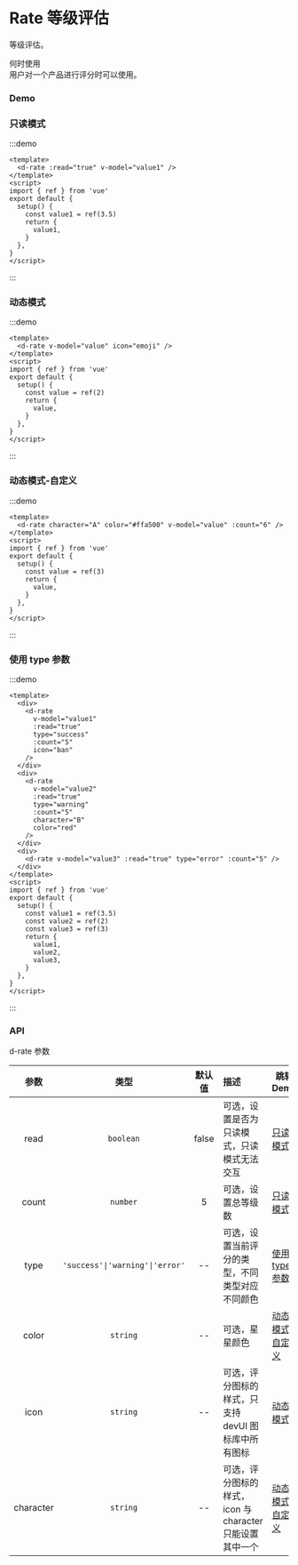 # Rate 等级评估

等级评估。

何时使用  
用户对一个产品进行评分时可以使用。

### Demo

### 只读模式

:::demo

```vue
<template>
  <d-rate :read="true" v-model="value1" />
</template>
<script>
import { ref } from 'vue'
export default {
  setup() {
    const value1 = ref(3.5)
    return {
      value1,
    }
  },
}
</script>
```

:::

### 动态模式

:::demo

```vue
<template>
  <d-rate v-model="value" icon="emoji" />
</template>
<script>
import { ref } from 'vue'
export default {
  setup() {
    const value = ref(2)
    return {
      value,
    }
  },
}
</script>
```

:::

### 动态模式-自定义

:::demo

```vue
<template>
  <d-rate character="A" color="#ffa500" v-model="value" :count="6" />
</template>
<script>
import { ref } from 'vue'
export default {
  setup() {
    const value = ref(3)
    return {
      value,
    }
  },
}
</script>
```

:::

### 使用 type 参数

:::demo

```vue
<template>
  <div>
    <d-rate
      v-model="value1"
      :read="true"
      type="success"
      :count="5"
      icon="ban"
    />
  </div>
  <div>
    <d-rate
      v-model="value2"
      :read="true"
      type="warning"
      :count="5"
      character="B"
      color="red"
    />
  </div>
  <div>
    <d-rate v-model="value3" :read="true" type="error" :count="5" />
  </div>
</template>
<script>
import { ref } from 'vue'
export default {
  setup() {
    const value1 = ref(3.5)
    const value2 = ref(2)
    const value3 = ref(3)
    return {
      value1,
      value2,
      value3,
    }
  },
}
</script>
```

:::

### API

d-rate 参数

|   参数    |              类型               | 默认值 | 描述                                                     | 跳转 Demo                           |
| :-------: | :-----------------------------: | :----: | :------------------------------------------------------- | ----------------------------------- |
|   read    |            `boolean`            | false  | 可选，设置是否为只读模式，只读模式无法交互               | [只读模式](#只读模式)               |
|   count   |            `number`             |   5    | 可选，设置总等级数                                       | [只读模式](#只读模式)               |
|   type    | `'success'\|'warning'\|'error'` |   --   | 可选，设置当前评分的类型，不同类型对应不同颜色           | [使用 type 参数](#使用-type-参数)   |
|   color   |            `string`             |   --   | 可选，星星颜色                                           | [动态模式-自定义](#动态模式-自定义) |
|   icon    |            `string`             |   --   | 可选，评分图标的样式，只支持 devUI 图标库中所有图标      | [动态模式](#动态模式)               |
| character |            `string`             |   --   | 可选，评分图标的样式，icon 与 character 只能设置其中一个 | [动态模式-自定义](#动态模式-自定义) |
